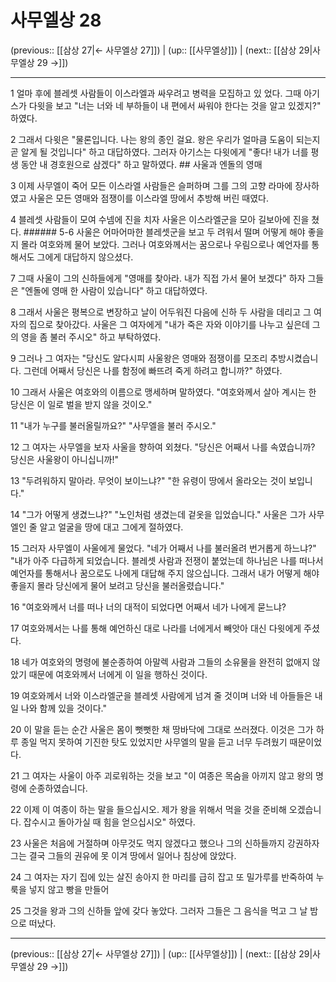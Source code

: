 # 사무엘상 28

(previous:: [[삼상 27|← 사무엘상 27]]) | (up:: [[사무엘상]]) | (next:: [[삼상 29|사무엘상 29 →]])

***




1 
얼마 후에 블레셋 사람들이 이스라엘과 싸우려고 병력을 모집하고 있 었다. 그때 아기스가 다윗을 보고 "너는 너와 네 부하들이 내 편에서 싸워야 한다는 것을 알고 있겠지?" 하였다. 



2 
그래서 다윗은 "물론입니다. 나는 왕의 종인 걸요. 왕은 우리가 얼마큼 도움이 되는지 곧 알게 될 것입니다" 하고 대답하였다. 그러자 아기스는 다윗에게 "좋다! 내가 너를 평생 동안 내 경호원으로 삼겠다" 하고 말하였다. ## 사울과 엔돌의 영매 



3 
이제 사무엘이 죽어 모든 이스라엘 사람들은 슬퍼하며 그를 그의 고향 라마에 장사하였고 사울은 모든 영매와 점쟁이를 이스라엘 땅에서 추방해 버린 때였다. 



4 
블레셋 사람들이 모여 수넴에 진을 치자 사울은 이스라엘군을 모아 길보아에 진을 쳤다. ###### 5-6 사울은 어마어마한 블레셋군을 보고 두 려워서 떨며 어떻게 해야 좋을지 몰라 여호와께 물어 보았다. 그러나 여호와께서는 꿈으로나 우림으로나 예언자를 통해서도 그에게 대답하지 않으셨다. 



7 
그때 사울이 그의 신하들에게 "영매를 찾아라. 내가 직접 가서 물어 보겠다" 하자 그들은 "엔돌에 영매 한 사람이 있습니다" 하고 대답하였다. 



8 
그래서 사울은 평복으로 변장하고 날이 어두워진 다음에 신하 두 사람을 데리고 그 여자의 집으로 찾아갔다. 사울은 그 여자에게 "내가 죽은 자와 이야기를 나누고 싶은데 그의 영을 좀 불러 주시오" 하고 부탁하였다. 



9 
그러나 그 여자는 "당신도 알다시피 사울왕은 영매와 점쟁이를 모조리 추방시켰습니다. 그런데 어째서 당신은 나를 함정에 빠뜨려 죽게 하려고 합니까?" 하였다. 



10 
그래서 사울은 여호와의 이름으로 맹세하며 말하였다. "여호와께서 살아 계시는 한 당신은 이 일로 벌을 받지 않을 것이오." 



11 
"내가 누구를 불러올릴까요?" "사무엘을 불러 주시오." 



12 
그 여자는 사무엘을 보자 사울을 향하여 외쳤다. "당신은 어째서 나를 속였습니까? 당신은 사울왕이 아니십니까!" 



13 
"두려워하지 말아라. 무엇이 보이느냐?" "한 유령이 땅에서 올라오는 것이 보입니다." 



14 
"그가 어떻게 생겼느냐?" "노인처럼 생겼는데 겉옷을 입었습니다." 사울은 그가 사무엘인 줄 알고 얼굴을 땅에 대고 그에게 절하였다. 



15 
그러자 사무엘이 사울에게 물었다. "네가 어째서 나를 불러올려 번거롭게 하느냐?" "내가 아주 다급하게 되었습니다. 블레셋 사람과 전쟁이 붙었는데 하나님은 나를 떠나서 예언자를 통해서나 꿈으로도 나에게 대답해 주지 않으십니다. 그래서 내가 어떻게 해야 좋을지 몰라 당신에게 물어 보려고 당신을 불러올렸습니다." 



16 
"여호와께서 너를 떠나 너의 대적이 되었다면 어째서 네가 나에게 묻느냐? 



17 
여호와께서는 나를 통해 예언하신 대로 나라를 너에게서 빼앗아 대신 다윗에게 주셨다. 



18 
네가 여호와의 명령에 불순종하여 아말렉 사람과 그들의 소유물을 완전히 없애지 않았기 때문에 여호와께서 너에게 이 일을 행하신 것이다. 



19 
여호와께서 너와 이스라엘군을 블레셋 사람에게 넘겨 줄 것이며 너와 네 아들들은 내일 나와 함께 있을 것이다." 



20 
이 말을 듣는 순간 사울은 몸이 뻣뻣한 채 땅바닥에 그대로 쓰러졌다. 이것은 그가 하루 종일 먹지 못하여 기진한 탓도 있었지만 사무엘의 말을 듣고 너무 두려웠기 때문이었다. 



21 
그 여자는 사울이 아주 괴로워하는 것을 보고 "이 여종은 목숨을 아끼지 않고 왕의 명령에 순종하였습니다. 



22 
이제 이 여종이 하는 말을 들으십시오. 제가 왕을 위해서 먹을 것을 준비해 오겠습니다. 잡수시고 돌아가실 때 힘을 얻으십시오" 하였다. 



23 
사울은 처음에 거절하며 아무것도 먹지 않겠다고 했으나 그의 신하들까지 강권하자 그는 결국 그들의 권유에 못 이겨 땅에서 일어나 침상에 앉았다. 



24 
그 여자는 자기 집에 있는 살진 송아지 한 마리를 급히 잡고 또 밀가루를 반죽하여 누룩을 넣지 않고 빵을 만들어 



25 
그것을 왕과 그의 신하들 앞에 갖다 놓았다. 그러자 그들은 그 음식을 먹고 그 날 밤으로 떠났다.

***

(previous:: [[삼상 27|← 사무엘상 27]]) | (up:: [[사무엘상]]) | (next:: [[삼상 29|사무엘상 29 →]])
